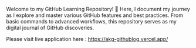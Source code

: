 Welcome to my GitHub Learning Repository! 🚀 Here, I document my journey as I explore and master various GitHub features and best practices. From basic commands to advanced workflows, this repository serves as my digital journal of GitHub discoveries.


Please visit live application here : https://akg-githublog.vercel.app/